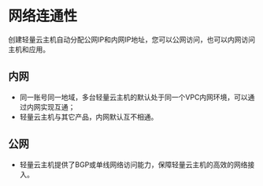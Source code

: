 # 网络连通性

创建轻量云主机自动分配公网IP和内网IP地址，您可以公网访问，也可以内网访问主机和应用。



## 内网
- 同一账号同一地域，多台轻量云主机的默认处于同一个VPC内网环境，可以通过内网实现互通；
- 轻量云主机与其它产品，内网默认互不相通。


## 公网

- 轻量云主机提供了BGP或单线网络访问能力，保障轻量云主机的高效的网络接入。

